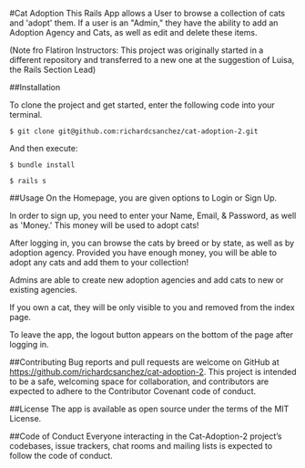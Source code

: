 #Cat Adoption
This Rails App allows a User to browse a collection of cats and 'adopt' them. If a user is an "Admin," they have the ability to add an Adoption Agency and Cats, as well as edit and delete these items.

(Note fro Flatiron Instructors: This project was originally started in a different repository and transferred to a new one at the suggestion of Luisa, the Rails Section Lead)

##Installation

To clone the project and get started, enter the following code into your terminal.
```
$ git clone git@github.com:richardcsanchez/cat-adoption-2.git
```
And then execute:
```
$ bundle install

$ rails s
```
##Usage
On the Homepage, you are given options to Login or Sign Up.

In order to sign up, you need to enter your Name, Email, & Password, as well as 'Money.' This money will be used to adopt cats! 

After logging in, you can browse the cats by breed or by state, as well as by adoption agency. Provided you have enough money, you will be able to adopt any cats and add them to your collection!

Admins are able to create new adoption agencies and add cats to new or existing agencies. 

If you own a cat, they will be only visible to you and removed from the index page.

To leave the app, the logout button appears on the bottom of the page after logging in.

##Contributing
Bug reports and pull requests are welcome on GitHub at https://github.com/richardcsanchez/cat-adoption-2. This project is intended to be a safe, welcoming space for collaboration, and contributors are expected to adhere to the Contributor Covenant code of conduct.

##License
The app is available as open source under the terms of the MIT License.

##Code of Conduct
Everyone interacting in the Cat-Adoption-2 project’s codebases, issue trackers, chat rooms and mailing lists is expected to follow the code of conduct.
